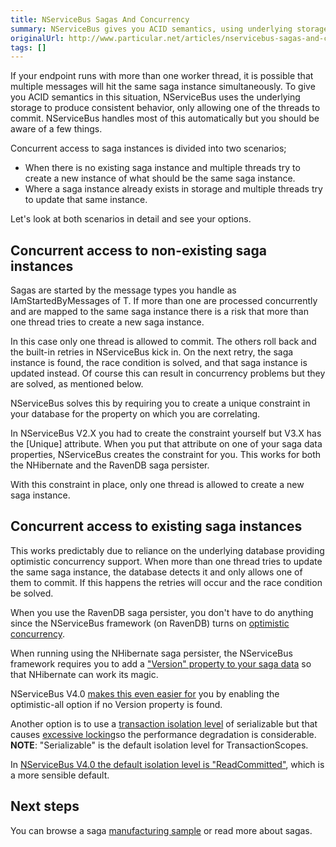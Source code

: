 ```yaml
---
title: NServiceBus Sagas And Concurrency
summary: NServiceBus gives you ACID semantics, using underlying storage so only one worker thread hitting a saga instance can commit.
originalUrl: http://www.particular.net/articles/nservicebus-sagas-and-concurrency
tags: []
---
```


If your endpoint runs with more than one worker thread, it is possible that multiple messages will hit the same saga instance simultaneously. To give you ACID semantics in this situation, NServiceBus uses the underlying storage to produce consistent behavior, only allowing one of the threads to commit. NServiceBus handles most of this automatically but you should be aware of a few things.

Concurrent access to saga instances is divided into two scenarios;

-   When there is no existing saga instance and multiple threads try to
    create a new instance of what should be the same saga instance.
-   Where a saga instance already exists in storage and multiple threads
    try to update that same instance.

Let's look at both scenarios in detail and see your options.

Concurrent access to non-existing saga instances
------------------------------------------------

Sagas are started by the message types you handle as IAmStartedByMessages of T. If more than one are processed concurrently and are mapped to the same saga instance there is a risk that more than one thread tries to create a new saga instance.

In this case only one thread is allowed to commit. The others roll back and the built-in retries in NServiceBus kick in. On the next retry, the saga instance is found, the race condition is solved, and that saga instance is updated instead. Of course this can result in concurrency problems but they are solved, as mentioned below.

NServiceBus solves this by requiring you to create a unique constraint in your database for the property on which you are correlating.

In NServiceBus V2.X you had to create the constraint yourself but V3.X has the [Unique] attribute. When you put that attribute on one of your saga data properties, NServiceBus creates the constraint for you. This works for both the NHibernate and the RavenDB saga persister.

With this constraint in place, only one thread is allowed to create a new saga instance.

Concurrent access to existing saga instances
--------------------------------------------

This works predictably due to reliance on the underlying database providing optimistic concurrency support. When more than one thread tries to update the same saga instance, the database detects it and only allows one of them to commit. If this happens the retries will occur and the race condition be solved.

When you use the RavenDB saga persister, you don't have to do anything since the NServiceBus framework (on RavenDB) turns on [optimistic concurrency](http://ravendb.net/kb/16/using-optimistic-concurrency-in-real-world-scenarios).

When running using the NHibernate saga persister, the NServiceBus framework requires you to add a ["Version" property to your saga data](http://ayende.com/blog/3946/nhibernate-mapping-concurrency) so that NHibernate can work its magic.

NServiceBus V4.0 [makes this even easier for](https://github.com/NServiceBus/NServiceBus/issues/649) you by enabling the optimistic-all option if no Version property is found.

Another option is to use a [transaction isolation level](http://msdn.microsoft.com/en-us/library/system.transactions.isolationlevel.aspx) of serializable but that causes [excessive locking](http://msdn.microsoft.com/en-us/library/ms173763.aspx)so the performance degradation is considerable. **NOTE**: "Serializable" is the default isolation level for TransactionScopes.

In [NServiceBus V4.0 the default isolation level is
"ReadCommitted"](https://github.com/NServiceBus/NServiceBus/issues/656), which is a more sensible default.

Next steps
----------

You can browse a saga [manufacturing sample](https://github.com/NServiceBus/NServiceBus/tree/master/Samples/Manufacturing) or read more about sagas.

